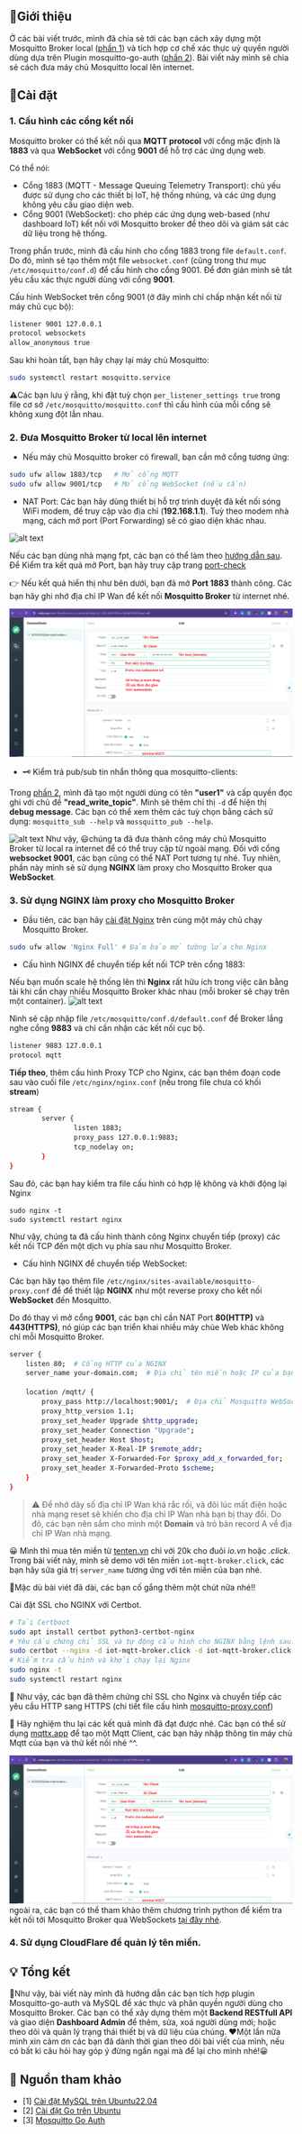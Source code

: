 ## 👋Giới thiệu

Ở các bài viết trước, mình đã chia sẻ tới các bạn cách xây dựng một Mosquitto Broker local ([phần 1](https://viblo.asia/p/trien-khai-mosquitto-broker-tren-ubuntu-server-2204-va-tich-hop-co-che-xac-thuc-uy-quyen-part-1-EbNVQwroJvR)) và tích hợp cơ chế xác thực uỷ quyền người dùng dựa trên Plugin mosquitto-go-auth ([phần 2](https://viblo.asia/p/tich-hop-co-che-xac-thuc-uy-quyen-cho-mosquitto-broker-su-dung-plugin-mosquitto-go-auth-va-mysql-part-2-7ymJXP7WJkq)). Bài viết này mình sẽ chia sẻ cách đưa máy chủ Mosquitto local lên internet.

## 🚀Cài đặt

### 1. Cấu hình các cổng kết nối

Mosquitto broker có thể kết nối qua **MQTT protocol** với cổng mặc định là **1883** và qua **WebSocket** với cổng **9001** để hỗ trợ các ứng dụng web.

Có thể nói:

- Cổng 1883 (MQTT - Message Queuing Telemetry Transport): chủ yếu được sử dụng cho các thiết bị IoT, hệ thống nhúng, và các ứng dụng không yêu cầu giao diện web.
- Cổng 9001 (WebSocket): cho phép các ứng dụng web-based (như dashboard IoT) kết nối với Mosquitto broker để theo dõi và giám sát các dữ liệu trong hệ thống.

Trong phần trước, mình đã cấu hình cho cổng 1883 trong file `default.conf`. Do đó, mình sẽ tạo thêm một file `websocket.conf` (cũng trong thư mục `/etc/mosquitto/conf.d`) để cấu hình cho cổng 9001. Để đơn giản mình sẽ tắt yêu cầu xác thực người dùng với cổng **9001**.

Cấu hình WebSocket trên cổng 9001 (ở đây mình chỉ chấp nhận kết nối từ máy chủ cục bộ):

```sh
listener 9001 127.0.0.1
protocol websockets
allow_anonymous true
```

Sau khi hoàn tất, bạn hãy chạy lại máy chủ Mosquitto:

```sh
sudo systemctl restart mosquitto.service
```

⚠️Các bạn lưu ý rằng, khi đặt tuỳ chọn `per_listener_settings true` trong file cơ sở `/etc/mosquitto/mosquitto.conf` thì cấu hình của mỗi cổng sẽ không xung đột lẫn nhau.

### 2. Đưa Mosquitto Broker từ local lên internet

- Nếu máy chủ Mosquitto broker có firewall, bạn cần mở cổng tương ứng:

```sh
sudo ufw allow 1883/tcp   # Mở cổng MQTT
sudo ufw allow 9001/tcp   # Mở cổng WebSocket (nếu cần)
```

- NAT Port:
  Các bạn hãy dùng thiết bị hỗ trợ trình duyệt đã kết nối sóng WiFi modem, để truy cập vào địa chỉ (**192.168.1.1**). Tuỳ theo modem nhà mạng, cách mở port (Port Forwarding) sẽ có giao diện khác nhau.

![alt text](image-4.png)

Nếu các bạn dùng nhà mạng fpt, các bạn có thể làm theo [hướng dẫn sau](https://cctvapp.net/2023/08/10/mo-port-nat-port-tren-modem-fpt-internet-hub-ac1000f/). Để Kiểm tra kết quả mở Port, bạn hãy truy cập trang [port-check](https://ping.eu/port-chk/)

👉️ Nếu kết quả hiển thị như bên dưới, bạn đã mở **Port 1883** thành công. Các bạn hãy ghi nhớ địa chỉ IP Wan để kết nối **Mosquitto Broker** từ internet nhé.

![alt text](image.png)

- 🗝️ Kiểm trả pub/sub tin nhắn thông qua mosquitto-clients:

Trong [phần 2](https://viblo.asia/p/tich-hop-co-che-xac-thuc-uy-quyen-cho-mosquitto-broker-su-dung-plugin-mosquitto-go-auth-va-mysql-part-2-7ymJXP7WJkq), mình đã tạo một người dùng có tên **"user1"** và cấp quyền đọc ghi với chủ đề **"read_write_topic"**. Mình sẽ thêm chỉ thị `-d` để hiện thị **debug message**. Các bạn có thể xem thêm các tuỳ chọn bằng cách sử dụng: `mosquitto_sub --help` và `mossquitto_pub --help`.

![alt text](image-1.png)
Như vậy, 😃chúng ta đã đưa thành công máy chủ Mosquitto Broker từ local ra internet để có thể truy cập từ ngoài mạng. Đối với cổng **websocket 9001**, các bạn cũng có thể NAT Port tương tự nhé. Tuy nhiên, phần này mình sẽ sử dụng **NGINX** làm proxy cho Mosquitto Broker qua **WebSocket**.

### 3. Sử dụng NGINX làm proxy cho Mosquitto Broker

- Đầu tiên, các bạn hãy [cài đặt Nginx](https://www.digitalocean.com/community/tutorials/how-to-install-nginx-on-ubuntu-22-04) trên cùng một máy chủ chạy Mosquitto Broker.

```sh
sudo ufw allow 'Nginx Full' # Đảm bảo mở tường lửa cho Nginx
```

- Cấu hình NGINX để chuyển tiếp kết nối TCP trên cổng 1883:

Nếu bạn muốn scale hệ thống lên thì **Nginx** rất hữu ích trong việc cân bằng tải khi cần chạy nhiều Mosquitto Broker khác nhau (mỗi broker sẽ chạy trên một container).
![alt text](image-6.png)

Nình sẽ cập nhập file `/etc/mosquitto/conf.d/default.conf` để Broker lắng nghe cổng **9883** và chỉ cần nhận các kết nối cục bộ.

```sh
listener 9883 127.0.0.1
protocol mqtt
```

**Tiếp theo**, thêm cấu hình Proxy TCP cho Nginx, các bạn thêm đoạn code sau vào cuối file `/etc/nginx/nginx.conf` (nếu trong file chưa có khối **stream**)

```sh
stream {
        server {
                listen 1883;
                proxy_pass 127.0.0.1:9883;
                tcp_nodelay on;
        }
}
```

Sau đó, các bạn hay kiểm tra file cấu hình có hợp lệ không và khởi động lại Nginx

```
sudo nginx -t
sudo systemctl restart nginx
```

Như vậy, chúng ta đã cấu hình thành công Nginx chuyển tiếp (proxy) các kết nối TCP đến một dịch vụ phía sau như Mosquitto Broker.

- Cấu hình NGINX để chuyển tiếp WebSocket:

Các bạn hãy tạo thêm file `/etc/nginx/sites-available/mosquitto-proxy.conf` để để thiết lập **NGINX** như một reverse proxy cho kết nối **WebSocket** đến Mosquitto.

Do đó thay vì mở cổng **9001**, các bạn chỉ cần NAT Port **80(HTTP)** và **443(HTTPS)**, nó giúp các bạn triển khai nhiều máy chủe Web khác không chỉ mỗi Mosquitto Broker.

```sh
server {
    listen 80;  # Cổng HTTP của NGINX
    server_name your-domain.com;  # Địa chỉ tên miền hoặc IP của bạn

    location /mqtt/ {
        proxy_pass http://localhost:9001/;  # Địa chỉ Mosquitto WebSocket
        proxy_http_version 1.1;
        proxy_set_header Upgrade $http_upgrade;
        proxy_set_header Connection "Upgrade";
        proxy_set_header Host $host;
        proxy_set_header X-Real-IP $remote_addr;
        proxy_set_header X-Forwarded-For $proxy_add_x_forwarded_for;
        proxy_set_header X-Forwarded-Proto $scheme;
    }
}
```

> ⚠️ Để nhớ dãy số địa chỉ IP Wan khá rắc rối, và đôi lúc mất điện hoặc nhà mạng reset sẽ khiến cho địa chỉ IP Wan nhà bạn bị thay đổi. Do đõ, các bạn nên sắm cho mình một **Domain** và trỏ bản record A về địa chỉ IP Wan nhà mạng.

😀 Mình thì mua tên miền từ [tenten.vn](tenten.vn) chỉ với 20k cho đuôi _io.vn_ hoặc _.click_. Trong bài viết này, mình sẽ demo với tên miền `iot-mqtt-broker.click`, các bạn hãy sửa giá trị `server_name` tương ứng với tên miền của bạn nhé.

🤝Mặc dù bài viét đã dài, các bạn cố gắng thêm một chút nữa nhé!!

Cài đặt SSL cho NGINX với Certbot.

```sh
# Tải Certboot
sudo apt install certbot python3-certbot-nginx
# Yêu cầu chứng chỉ SSL và tự động cấu hình cho NGINX bằng lệnh sau:
sudo certbot --nginx -d iot-mqtt-broker.click -d iot-mqtt-broker.click
# Kiểm tra cấu hình và khởi chạy lại Nginx
sudo nginx -t
sudo systemctl restart nginx
```

🏁 Như vậy, các bạn đã thêm chứng chỉ SSL cho Nginx và chuyển tiếp các yêu cầu HTTP sang HTTPS (chi tiết file cấu hình [mosquitto-proxy.conf](https://github.com/nhoc20170861/iot-mqtt-broker.click/blob/main/mosquitto-proxy.conf))

🥇 Hãy nghiệm thu lại các kết quả mình đã đạt được nhé. Các bạn có thể sử dụng [mqttx.app](https://mqttx.app/web-client) để tạo một Mqtt Client, các bạn hãy nhập thông tin máy chủ Mqtt của bạn và thử kết nối nhé ^^.

![alt text](image.png)
ngoài ra, các bạn có thể tham khảo thêm chương trình python để kiểm tra kết nối tới Mosquitto Broker qua WebSockets [tại đây nhé]().

### 4. Sử dụng CloudFlare để quản lý tên miền.

## 💡 Tổng kết

🤝Như vậy, bài viết này mình đã hướng dẫn các bạn tích hợp plugin Mosquitto-go-auth và MySQL để xác thực và phân quyền người dùng cho Mosquitto Broker. Các bạn có thể xây dựng thêm một **Backend RESTfull API** và giao diện **Dashboard Admin** để thêm, sửa, xoá người dùng mới; hoặc theo dõi và quản lý trạng thái thiết bị và dữ liệu của chúng.
♥️Một lần nữa mình xin cảm ơn các bạn đã dành thời gian theo dõi bài viết của mình, nếu có bất kì câu hỏi hay góp ý đừng ngần ngại mà để lại cho mình nhé!😀

## 🔗 Nguồn tham khảo

- [1] [Cài đặt MySQL trên Ubuntu22.04](https://www.digitalocean.com/community/tutorials/how-to-install-mysql-on-ubuntu-22-04)
- [2] [Cài đặt Go trên Ubuntu](https://go.dev/wiki/Ubuntu)
- [3] [Mosquitto Go Auth](https://github.com/iegomez/mosquitto-go-auth)
